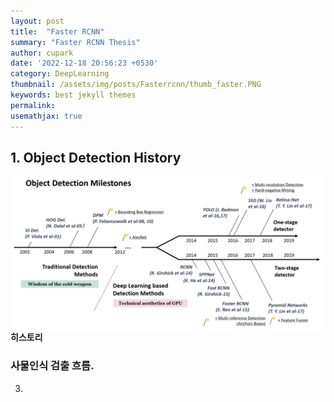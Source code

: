 ```yaml
---
layout: post
title:  "Faster RCNN"
summary: "Faster RCNN Thesis"
author: cupark
date: '2022-12-18 20:56:23 +0530'
category: DeepLearning
thumbnail: /assets/img/posts/Fasterrcnn/thumb_faster.PNG
keywords: best jekyll themes
permalink: 
usemathjax: true
---
```


## 1. Object Detection History
![OD_HISTORY](/assets/img/posts/Fasterrcnn/od_history.png)
**히스토리**
### 사물인식 검출 흐름. 

3. 
